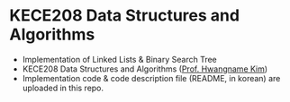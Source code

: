 # KECE208 Data Structures and Algorithms
* Implementation of Linked Lists &amp; Binary Search Tree
* KECE208 Data Structures and Algorithms ([Prof. Hwangname Kim](http://wine.korea.ac.kr/?_ga=2.128574533.854245486.1646472198-316617093.1632121575))
* Implementation code & code description file (README, in korean) are uploaded in this repo.
